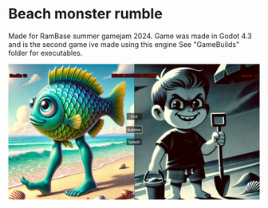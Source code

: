 # Beach monster rumble
Made for RamBase summer gamejam 2024.
Game was made in Godot 4.3 and is the second game ive made using this engine
See "GameBuilds" folder for executables.

![alt text](screenshot.png)
